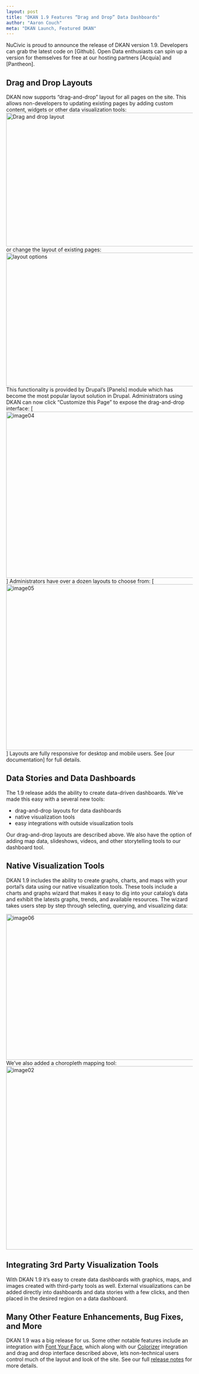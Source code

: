 ```yaml
---
layout: post
title: "DKAN 1.9 Features “Drag and Drop” Data Dashboards"
author: "Aaron Couch"
meta: "DKAN Launch, Featured DKAN"
---
```


NuCivic is proud to announce the release of DKAN version 1.9. Developers can grab the latest code on [Github]. Open Data enthusiasts can spin up a version for themselves for free at our hosting partners [Acquia] and [Pantheon].

Drag and Drop Layouts
---------------------

DKAN now supports “drag-and-drop” layout for all pages on the site. This allows non-developers to updating existing pages by adding custom content, widgets or other data visualization tools:<img src="http://www.nucivic.com/wp-content/uploads/2015/10/image03.gif" alt="Drag and drop layout" class="alignnone size-full wp-image-3327" width="600" height="360" /> or change the layout of existing pages: <img src="http://www.nucivic.com/wp-content/uploads/2015/10/image01.gif" alt="layout options" class="alignnone size-full wp-image-3328" width="600" height="360" /> This functionality is provided by Drupal’s [Panels] module which has become the most popular layout solution in Drupal. Administrators using DKAN can now click “Customize this Page” to expose the drag-and-drop interface: [<img src="http://www.nucivic.com/wp-content/uploads/2015/10/image04-1024x651.png" alt="image04" class="alignnone wp-image-3329" width="705" height="448" />] Administrators have over a dozen layouts to choose from: [<img src="http://www.nucivic.com/wp-content/uploads/2015/10/image05-1024x651.png" alt="image05" class="alignnone wp-image-3330" width="703" height="447" />] Layouts are fully responsive for desktop and mobile users. See [our documentation] for full details.

Data Stories and Data Dashboards
--------------------------------

The 1.9 release adds the ability to create data-driven dashboards. We’ve made this easy with a several new tools:

-   drag-and-drop layouts for data dashboards
-   native visualization tools
-   easy integrations with outside visualization tools

Our drag-and-drop layouts are described above. We also have the option of adding map data, slideshows, videos, and other storytelling tools to our dashboard tool.

Native Visualization Tools
--------------------------

DKAN 1.9 includes the ability to create graphs, charts, and maps with your portal’s data using our native visualization tools. These tools include a charts and graphs wizard that makes it easy to dig into your catalog’s data and exhibit the latests graphs, trends, and available resources. The wizard takes users step by step through selecting, querying, and visualizing data: 

[<img src="http://www.nucivic.com/wp-content/uploads/2015/10/image06.png" alt="image06" class="alignnone wp-image-3331" width="710" height="393" />] We’ve also added a choropleth mapping tool: [<img src="http://www.nucivic.com/wp-content/uploads/2015/10/image02-1024x757.png" alt="image02" class="alignnone wp-image-3332" width="668" height="494" />]

Integrating 3rd Party Visualization Tools
-----------------------------------------

With DKAN 1.9 it’s easy to create data dashboards with graphics, maps, and images created with third-party tools as well. External visualizations can be added directly into dashboards and data stories with a few clicks, and then placed in the desired region on a data dashboard.

Many Other Feature Enhancements, Bug Fixes, and More
----------------------------------------------------

DKAN 1.9 was a big release for us. Some other notable features include an integration with [Font Your Face], which along with our [Colorizer] integration and drag and drop interface described above, lets non-technical users control much of the layout and look of the site. See our full [release notes] for more details.

  [<img src="http://www.nucivic.com/wp-content/uploads/2015/10/image06.png" alt="image06" class="alignnone wp-image-3331" width="710" height="393" />]: http://www.nucivic.com/wp-content/uploads/2015/10/image06.png
  [<img src="http://www.nucivic.com/wp-content/uploads/2015/10/image02-1024x757.png" alt="image02" class="alignnone wp-image-3332" width="668" height="494" />]: http://www.nucivic.com/wp-content/uploads/2015/10/image02.png
  [Font Your Face]: https://www.drupal.org/project/fontyourface
  [Colorizer]: http://docs.getdkan.com/dkan-documentation/dkan-users/custom-appearance#Color_scheme
  [release notes]: https://github.com/NuCivic/dkan/releases/tag/7.x-1.9

